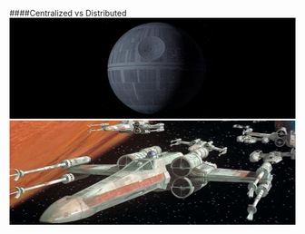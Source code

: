 ####Centralized vs Distributed
![distributed](img/death-star.jpg)
![distributed](img/x-wings.jpg)


